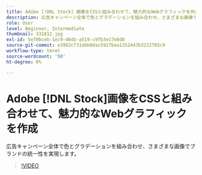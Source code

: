 ```yaml
---
title: Adobe [!DNL Stock] 画像をCSSと組み合わせて、魅力的なWebグラフィックを作成
description: 広告キャンペーン全体で色とグラデーションを組み合わせ、さまざまな画像でブランドの統一性を実現
role: User
level: Beginner, Intermediate
thumbnail: 331812.jpg
exl-id: 5e70bceb-1ec9-46db-a519-c9fb3e17e8d8
source-git-commit: e3982cf31ebb0dac5927baa1352447b3222785c9
workflow-type: tm+mt
source-wordcount: '50'
ht-degree: 0%

---
```


# Adobe [!DNL Stock]画像をCSSと組み合わせて、魅力的なWebグラフィックを作成

広告キャンペーン全体で色とグラデーションを組み合わせ、さまざまな画像でブランドの統一性を実現します。

>[!VIDEO](https://video.tv.adobe.com/v/331812?hidetitle=true)
